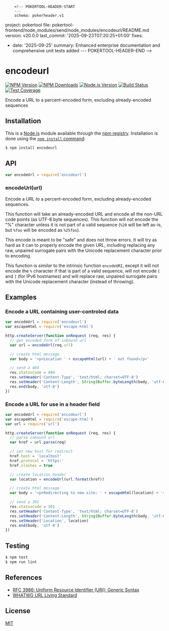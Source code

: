         <!-- POKERTOOL-HEADER-START
        ---
        schema: pokerheader.v1
project: pokertool
file: pokertool-frontend/node_modules/send/node_modules/encodeurl/README.md
version: v20.0.0
last_commit: '2025-09-23T07:20:25+01:00'
fixes:
- date: '2025-09-25'
  summary: Enhanced enterprise documentation and comprehensive unit tests added
        ---
        POKERTOOL-HEADER-END -->
# encodeurl

[![NPM Version][npm-image]][npm-url]
[![NPM Downloads][downloads-image]][downloads-url]
[![Node.js Version][node-version-image]][node-version-url]
[![Build Status][travis-image]][travis-url]
[![Test Coverage][coveralls-image]][coveralls-url]

Encode a URL to a percent-encoded form, excluding already-encoded sequences

## Installation

This is a [Node.js](https://nodejs.org/en/) module available through the
[npm registry](https://www.npmjs.com/). Installation is done using the
[`npm install` command](https://docs.npmjs.com/getting-started/installing-npm-packages-locally):

```sh
$ npm install encodeurl
```

## API

```js
var encodeUrl = require('encodeurl')
```

### encodeUrl(url)

Encode a URL to a percent-encoded form, excluding already-encoded sequences.

This function will take an already-encoded URL and encode all the non-URL
code points (as UTF-8 byte sequences). This function will not encode the
"%" character unless it is not part of a valid sequence (`%20` will be
left as-is, but `%foo` will be encoded as `%25foo`).

This encode is meant to be "safe" and does not throw errors. It will try as
hard as it can to properly encode the given URL, including replacing any raw,
unpaired surrogate pairs with the Unicode replacement character prior to
encoding.

This function is _similar_ to the intrinsic function `encodeURI`, except it
will not encode the `%` character if that is part of a valid sequence, will
not encode `[` and `]` (for IPv6 hostnames) and will replace raw, unpaired
surrogate pairs with the Unicode replacement character (instead of throwing).

## Examples

### Encode a URL containing user-controled data

```js
var encodeUrl = require('encodeurl')
var escapeHtml = require('escape-html')

http.createServer(function onRequest (req, res) {
  // get encoded form of inbound url
  var url = encodeUrl(req.url)

  // create html message
  var body = '<p>Location ' + escapeHtml(url) + ' not found</p>'

  // send a 404
  res.statusCode = 404
  res.setHeader('Content-Type', 'text/html; charset=UTF-8')
  res.setHeader('Content-Length', String(Buffer.byteLength(body, 'utf-8')))
  res.end(body, 'utf-8')
})
```

### Encode a URL for use in a header field

```js
var encodeUrl = require('encodeurl')
var escapeHtml = require('escape-html')
var url = require('url')

http.createServer(function onRequest (req, res) {
  // parse inbound url
  var href = url.parse(req)

  // set new host for redirect
  href.host = 'localhost'
  href.protocol = 'https:'
  href.slashes = true

  // create location header
  var location = encodeUrl(url.format(href))

  // create html message
  var body = '<p>Redirecting to new site: ' + escapeHtml(location) + '</p>'

  // send a 301
  res.statusCode = 301
  res.setHeader('Content-Type', 'text/html; charset=UTF-8')
  res.setHeader('Content-Length', String(Buffer.byteLength(body, 'utf-8')))
  res.setHeader('Location', location)
  res.end(body, 'utf-8')
})
```

## Testing

```sh
$ npm test
$ npm run lint
```

## References

- [RFC 3986: Uniform Resource Identifier (URI): Generic Syntax][rfc-3986]
- [WHATWG URL Living Standard][whatwg-url]

[rfc-3986]: https://tools.ietf.org/html/rfc3986
[whatwg-url]: https://url.spec.whatwg.org/

## License

[MIT](LICENSE)

[npm-image]: https://img.shields.io/npm/v/encodeurl.svg
[npm-url]: https://npmjs.org/package/encodeurl
[node-version-image]: https://img.shields.io/node/v/encodeurl.svg
[node-version-url]: https://nodejs.org/en/download
[travis-image]: https://img.shields.io/travis/pillarjs/encodeurl.svg
[travis-url]: https://travis-ci.org/pillarjs/encodeurl
[coveralls-image]: https://img.shields.io/coveralls/pillarjs/encodeurl.svg
[coveralls-url]: https://coveralls.io/r/pillarjs/encodeurl?branch=master
[downloads-image]: https://img.shields.io/npm/dm/encodeurl.svg
[downloads-url]: https://npmjs.org/package/encodeurl
